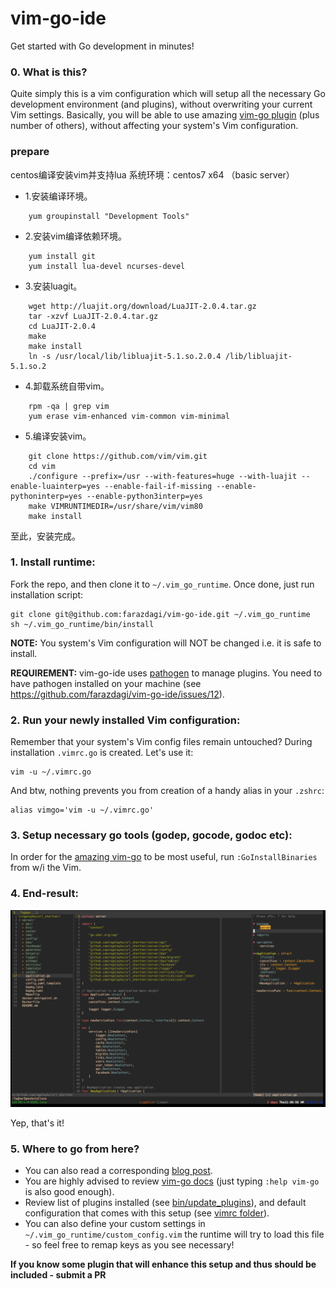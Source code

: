 # vim-go-ide
Get started with Go development in minutes!

### 0. What is this?

Quite simply this is a vim configuration which will setup all the necessary Go development environment (and plugins), without overwriting your current Vim settings. Basically, you will be able to use amazing [vim-go plugin](https://github.com/fatih/vim-go) (plus number of others), without affecting your system's Vim configuration.

### prepare 
centos编译安装vim并支持lua
系统环境：centos7 x64 （basic server）
- 1.安装编译环境。
```
    yum groupinstall "Development Tools"
```
- 2.安装vim编译依赖环境。
```
    yum install git
    yum install lua-devel ncurses-devel
```
- 3.安装luagit。
```
    wget http://luajit.org/download/LuaJIT-2.0.4.tar.gz
    tar -xzvf LuaJIT-2.0.4.tar.gz
    cd LuaJIT-2.0.4
    make
    make install
    ln -s /usr/local/lib/libluajit-5.1.so.2.0.4 /lib/libluajit-5.1.so.2
```
- 4.卸载系统自带vim。
```
    rpm -qa | grep vim
    yum erase vim-enhanced vim-common vim-minimal
```    
- 5.编译安装vim。
```
    git clone https://github.com/vim/vim.git
    cd vim
    ./configure --prefix=/usr --with-features=huge --with-luajit --enable-luainterp=yes --enable-fail-if-missing --enable-pythoninterp=yes --enable-python3interp=yes
    make VIMRUNTIMEDIR=/usr/share/vim/vim80
    make install
```    
至此，安装完成。

### 1. Install runtime:

Fork the repo, and then clone it to `~/.vim_go_runtime`. Once done, just run installation script:

    git clone git@github.com:farazdagi/vim-go-ide.git ~/.vim_go_runtime
    sh ~/.vim_go_runtime/bin/install

**NOTE:** You system's Vim configuration will NOT be changed i.e. it is safe to install.

**REQUIREMENT:** vim-go-ide uses [pathogen](https://github.com/tpope/vim-pathogen) to manage plugins. You need to have pathogen installed on your machine (see https://github.com/farazdagi/vim-go-ide/issues/12).

### 2. Run your newly installed Vim configuration:

Remember that your system's Vim config files remain untouched? During installation `.vimrc.go` is created. Let's use it:

    vim -u ~/.vimrc.go

And btw, nothing prevents you from creation of a handy alias in your `.zshrc`:

    alias vimgo='vim -u ~/.vimrc.go'

### 3. Setup necessary go tools (godep, gocode, godoc etc):

In order for the [amazing vim-go](https://github.com/fatih/vim-go) to be most useful, run `:GoInstallBinaries` from w/i the Vim.

### 4. End-result:

![Screenshot](https://raw.githubusercontent.com/farazdagi/vim-go-ide/master/screenshot.png)

Yep, that's it! 

### 5. Where to go from here?

- You can also read a corresponding [blog post](http://farazdagi.com/blog/2015/vim-as-golang-ide/).
- You are highly advised to review [vim-go docs](https://github.com/fatih/vim-go) (just typing `:help vim-go` is also good enough).
- Review list of plugins installed (see [bin/update_plugins](https://github.com/farazdagi/vim-go-ide/blob/master/bin/update_plugins)), and default configuration that comes with this setup (see [vimrc folder](https://github.com/farazdagi/vim-go-ide/tree/master/vimrc)).
- You can also define your custom settings in `~/.vim_go_runtime/custom_config.vim` the runtime will try to load this file - so feel free to remap keys as you see necessary!

**If you know some plugin that will enhance this setup and thus should be included - submit a PR**
